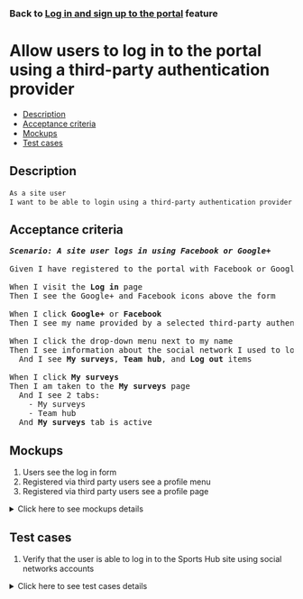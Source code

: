 ### Back to [Log in and sign up to the portal](../../) feature

# Allow users to log in to the portal using a third-party authentication provider

- [Description](#description)
- [Acceptance criteria](#acceptance-criteria)
- [Mockups](#mockups)
- [Test cases](#test-cases)

## Description

    As a site user
    I want to be able to login using a third-party authentication provider

## Acceptance criteria

<pre>
<b><i>Scenario: A site user logs in using Facebook or Google+</i></b>

Given I have registered to the portal with Facebook or Google+ account

When I visit the <b>Log in</b> page
Then I see the Google+ and Facebook icons above the form

When I click <b>Google+</b> or <b>Facebook</b>
Then I see my name provided by a selected third-party authentication provider instead of <b>Log in</b> and <b>Log out</b> buttons in the drop-down menu next to my name

When I click the drop-down menu next to my name
Then I see information about the social network I used to log in
  And I see <b>My surveys</b>, <b>Team hub</b>, and <b>Log out</b> items

When I click <b>My surveys</b>
Then I am taken to the <b>My surveys</b> page
  And I see 2 tabs:
    - My surveys
    - Team hub
  And <b>My surveys</b> tab is active
</pre>

## Mockups

1. Users see the log in form
2. Registered via third party users see a profile menu
3. Registered via third party users see a profile page

<details>
  <summary>Click here to see mockups details</summary>

**1. Users see the log in form:**

![Users see the log in form](/products/sport_news_portal/web_application_features/log_in_and_sign_up/images/log_in_empty_form.png)

**2. Registered via third party users see a profile menu:**

![Registered via third party users see a profile menu](/products/sport_news_portal/web_application_features/log_in_and_sign_up/images/user_profile_menu_for_third_party.png)

**3. Registered via third party users see a profile page:**

![Registered via third party users see a profile page](/products/sport_news_portal/web_application_features/log_in_and_sign_up/images/user_profile_third_party_login.png)

</details>

## Test cases

1. Verify that the user is able to log in to the Sports Hub site using social networks accounts

<details>
  <summary>Click here to see test cases details</summary>

### **#1. Verify that the user is able to log in to the Sports Hub site using social networks accounts**

|Preconditions|Steps|Expected result
------|-------|----------
|- The user is registered in Google+ or Facebook account</br>- The user is signed up with Google+ or Facebook account</br>- The user is not logged in to the site|1) Go to the **Log in** page</br>2) Click **Google+** or **Facebook**</br>3) Click **Continue with account**|3) The user is logged in with **Google+** or **Facebook** credentials|

</details>
